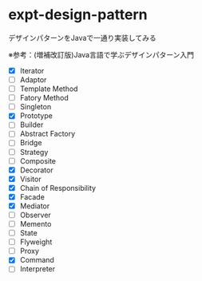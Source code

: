 # expt-design-pattern

デザインパターンをJavaで一通り実装してみる

※参考：(増補改訂版)Java言語で学ぶデザインパターン入門

- [X] Iterator
- [ ] Adaptor
- [ ] Template Method
- [ ] Fatory Method
- [ ] Singleton
- [X] Prototype
- [ ] Builder
- [ ] Abstract Factory
- [ ] Bridge
- [ ] Strategy
- [ ] Composite
- [X] Decorator
- [X] Visitor
- [X] Chain of Responsibility
- [X] Facade
- [X] Mediator
- [ ] Observer
- [ ] Memento
- [ ] State
- [ ] Flyweight
- [ ] Proxy
- [X] Command
- [ ] Interpreter

